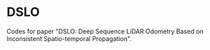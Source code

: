 # DSLO

Codes for paper "DSLO: Deep Sequence LiDAR Odometry Based on Inconsistent Spatio-temporal Propagation".

